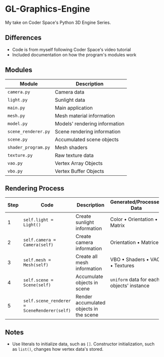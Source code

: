 # GL-Graphics-Engine

My take on Coder Space's Python 3D Engine Series.

## Differences

- Code is from myself following Coder Space's video tutorial
- Included documentation on how the program's modules work

## Modules

Module | Description
-------|-------------
`camera.py` | Camera data
`light.py` | Sunlight data
`main.py` | Main application
`mesh.py` | Mesh material information
`model.py` | Models' rendering information
`scene_renderer.py` | Scene rendering information
`scene.py` | Accumulated scene objects
`shader_program.py` | Mesh shaders
`texture.py` | Raw texture data
`vao.py` | Vertex Array Objects
`vbo.py` | Vertex Buffer Objects

## Rendering Process
Step | Code | Description | Generated/Processed Data
-----|------|-------------|---------------
1 | `self.light = Light()` | Create sunlight information | Color • Orientation • Matrix
2 | `self.camera = Camera(self)` | Create camera information | Orientation • Matrices
3 | `self.mesh = Mesh(self)` | Create all mesh information | VBO • Shaders • VAO • Textures
4 | `self.scene = Scene(self)` | Accumulate objects in scene | `uniform` data for each objects' instance
5 | `self.scene_renderer = SceneRenderer(self)` | Render accumulated objects in the scene

## Notes

- Use literals to initialize data, such as `[]`. Constructor initialization, such as `list()`, changes how vertex data's stored.
